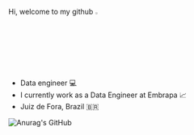 Hi, welcome to my github <img width ="3%" src="https://camo.githubusercontent.com/e8e7b06ecf583bc040eb60e44eb5b8e0ecc5421320a92929ce21522dbc34c891/68747470733a2f2f6d656469612e67697068792e636f6d2f6d656469612f6876524a434c467a6361737252346961377a2f67697068792e676966">


<ul>
        <li>Data engineer 💻</li>
        <li>I currently work as a Data Engineer at Embrapa 📈</li>
        <li>Juiz de Fora, Brazil 🇧🇷</li>
</ul>

  
                                                                                                                      


![Anurag's GitHub ](https://github-readme-stats.vercel.app/api?username=macheuz&hide=contribs,&show_icons=true&theme=merko)

